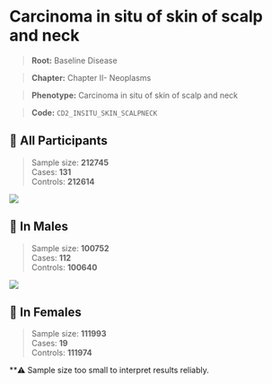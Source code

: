# Carcinoma in situ of skin of scalp and neck

> **Root:** Baseline Disease  

> **Chapter:** Chapter II- Neoplasms  

> **Phenotype:** Carcinoma in situ of skin of scalp and neck  

> **Code:** `CD2_INSITU_SKIN_SCALPNECK`

## 🧪 All Participants  
> Sample size: **212745**  
> Cases: **131**  
> Controls: **212614**
<img src="/Disease/Figures/ALL/Incidence/CD2_INSITU_SKIN_SCALPNECK.png"/>
<CsvTable src="/Disease_Data/ALL/Incidence/COX_CD2_INSITU_SKIN_SCALPNECK.csv" label="🔍 View full results" />

## 👨 In Males  
> Sample size: **100752**  
> Cases: **112**  
> Controls: **100640**
<img src="/Disease/Figures/Male/Incidence/CD2_INSITU_SKIN_SCALPNECK.png"/>
<CsvTable src="/Disease_Data/Male/Incidence/COX_CD2_INSITU_SKIN_SCALPNECK.csv" label="🔍 View full results" />

## 👩 In Females  
> Sample size: **111993**  
> Cases: **19**  
> Controls: **111974**

**⚠️ Sample size too small to interpret results reliably.

